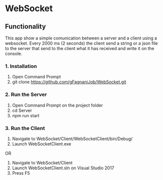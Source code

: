 # WebSocket

## Functionality
This app show a simple comunication between a server and a client using a websocket.
Every 2000 ms (2 seconds) the client send a string or a json file to the server that send to the client what it has received and write it on the console.

### 1. Installation

1. Open Command Prompt
2. git clone https://github.com/gFagnaniJob/WebSocket.git

### 2. Run the Server

1. Open Command Prompt on the project folder
2. cd Server
3. npm run start

### 3. Run the Client

1. Navigate to WebSocket/Client/WebSocketClient/bin/Debug/
2. Launch WebSocketClient.exe

OR

1. Navigate to WebSocket/Client
2. Launch WebSocketClient.sln on Visual Studio 2017
3. Press F5
